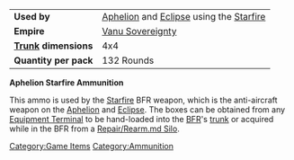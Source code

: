 |                                             |                                                                                                                            |
| ------------------------------------------- | -------------------------------------------------------------------------------------------------------------------------- |
| **Used by**                                 | [Aphelion](Aphelion.md "wikilink") and [Eclipse](Eclipse.md "wikilink") using the [Starfire](</Starfire_(BFR)> "wikilink") |
| **Empire**                                  | [Vanu Sovereignty](Vanu_Sovereignty.md "wikilink")                                                                         |
| **[Trunk](Trunk.md "wikilink") dimensions** | 4x4                                                                                                                        |
| **Quantity per pack**                       | 132 Rounds                                                                                                                 |

**Aphelion Starfire Ammunition**

This ammo is used by the [Starfire](</Starfire_(BFR)> "wikilink") BFR
weapon, which is the anti-aircraft weapon on the
[Aphelion](Aphelion.md "wikilink") and [Eclipse](Eclipse.md "wikilink"). The
boxes can be obtained from any [Equipment
Terminal](Equipment_Terminal.md "wikilink") to be hand-loaded into the
[BFR](BFR.md "wikilink")'s [trunk](trunk.md "wikilink") or acquired while in
the BFR from a [Repair/Rearm.md Silo](Repair/Rearm_Silo.md "wikilink").

[Category:Game Items](Category:Game_Items.md "wikilink")
[Category:Ammunition](Category:Ammunition.md "wikilink")
